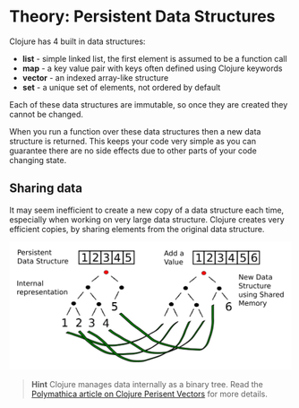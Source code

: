 # Theory: Persistent Data Structures

Clojure has 4 built in data structures:

* **list** - simple linked list, the first element is assumed to be a function call
* **map** - a key value pair with keys often defined using Clojure keywords
* **vector** - an indexed array-like structure
* **set** - a unique set of elements, not ordered by default

Each of these data structures are immutable, so once they are created they cannot be changed.

When you run a function over these data structures then a new data structure is returned.  This keeps your code very simple as you can guarantee there are no side effects due to other parts of your code changing state.


## Sharing data

It may seem inefficient to create a new copy of a data structure each time, especially when working on very large data structure.  Clojure creates very efficient copies, by sharing elements from the original data structure.

![Persistent data structures - data sharing](../images/clojure-persistent-data-structures-sharing.png)


> **Hint** Clojure manages data internally as a binary tree.  Read the [Polymathica article on Clojure Perisent Vectors](http://hypirion.com/musings/understanding-persistent-vector-pt-1) for more details.

